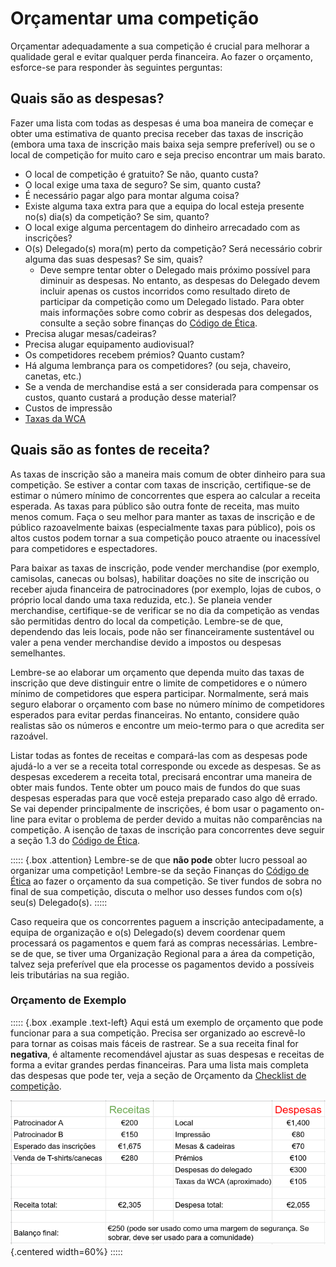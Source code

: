 # Orçamentar uma competição

Orçamentar adequadamente a sua competição é crucial para melhorar a qualidade geral e evitar qualquer perda financeira. Ao fazer o orçamento, esforce-se para responder às seguintes perguntas:

## Quais são as despesas?

Fazer uma lista com todas as despesas é uma boa maneira de começar e obter uma estimativa de quanto precisa receber das taxas de inscrição (embora uma taxa de inscrição mais baixa seja sempre preferível) ou se o local de competição for muito caro e seja preciso encontrar um mais barato.

- O local de competição é gratuito? Se não, quanto custa?
- O local exige uma taxa de seguro? Se sim, quanto custa?
- É necessário pagar algo para montar alguma coisa?
- Existe alguma taxa extra para que a equipa do local esteja presente no(s) dia(s) da competição? Se sim, quanto?
- O local exige alguma percentagem do dinheiro arrecadado com as inscrições?
- O(s) Delegado(s) mora(m) perto da competição? Será necessário cobrir alguma das suas despesas? Se sim, quais?
  - Deve sempre tentar obter o Delegado mais próximo possível para diminuir as despesas. No entanto, as despesas do Delegado devem incluir apenas os custos incorridos como resultado direto de participar da competição como um Delegado listado. Para obter mais informações sobre como cobrir as despesas dos delegados, consulte a seção sobre finanças do [Código de Ética](wcadoc{documents/Code%20of%20Ethics.pdf}).
- Precisa alugar mesas/cadeiras?
- Precisa alugar equipamento audiovisual?
- Os competidores recebem prémios? Quanto custam?
- Há alguma lembrança para os competidores? (ou seja, chaveiro, canetas, etc.)
- Se a venda de merchandise está a ser considerada para compensar os custos, quanto custará a produção desse material?
- Custos de impressão
- [Taxas da WCA](wcadoc{documents/policies/external/Dues%20System.pdf})

## Quais são as fontes de receita?

As taxas de inscrição são a maneira mais comum de obter dinheiro para sua competição. Se estiver a contar com taxas de inscrição, certifique-se de estimar o número mínimo de concorrentes que espera ao calcular a receita esperada. As taxas para público são outra fonte de receita, mas muito menos comum. Faça o seu melhor para manter as taxas de inscrição e de público razoavelmente baixas (especialmente taxas para público), pois os altos custos podem tornar a sua competição pouco atraente ou inacessível para competidores e espectadores.

Para baixar as taxas de inscrição, pode vender merchandise (por exemplo, camisolas, canecas ou bolsas), habilitar doações no site de inscrição ou receber ajuda financeira de patrocinadores (por exemplo, lojas de cubos, o próprio local dando uma taxa reduzida, etc.). Se planeia vender merchandise, certifique-se de verificar se no dia da competição as vendas são permitidas dentro do local da competição. Lembre-se de que, dependendo das leis locais, pode não ser financeiramente sustentável ou valer a pena vender merchandise devido a impostos ou despesas semelhantes.

Lembre-se ao elaborar um orçamento que dependa muito das taxas de inscrição que deve distinguir entre o limite de competidores e o número mínimo de competidores que espera participar. Normalmente, será mais seguro elaborar o orçamento com base no número mínimo de competidores esperados para evitar perdas financeiras. No entanto, considere quão realistas são os números e encontre um meio-termo para o que acredita ser razoável.

Listar todas as fontes de receitas e compará-las com as despesas pode ajudá-lo a ver se a receita total corresponde ou excede as despesas. Se as despesas excederem a receita total, precisará encontrar uma maneira de obter mais fundos. Tente obter um pouco mais de fundos do que suas despesas esperadas para que você esteja preparado caso algo dê errado. Se vai depender principalmente de inscrições, é bom usar o pagamento on-line para evitar o problema de perder devido a muitas não comparências na competição. A isenção de taxas de inscrição para concorrentes deve seguir a seção 1.3 do [Código de Ética](wcadoc{documents/Code%20of%20Ethics.pdf}).

::::: {.box .attention}
Lembre-se de que **não pode** obter lucro pessoal ao organizar uma competição! Lembre-se da seção Finanças do [Código de Ética](wcadoc{documents/Code%20of%20Ethics.pdf}) ao fazer o orçamento da sua competição. Se tiver fundos de sobra no final de sua competição, discuta o melhor uso desses fundos com o(s) seu(s) Delegado(s).
:::::

Caso requeira que os concorrentes paguem a inscrição antecipadamente, a equipa de organização e o(s) Delegado(s) devem coordenar quem processará os pagamentos e quem fará as compras necessárias. Lembre-se de que, se tiver uma Organização Regional para a área da competição, talvez seja preferível que ela processe os pagamentos devido a possíveis leis tributárias na sua região.

### Orçamento de Exemplo

::::: {.box .example .text-left}
Aqui está um exemplo de orçamento que pode funcionar para a sua competição. Precisa ser organizado ao escrevê-lo para tornar as coisas mais fáceis de rastrear. Se a sua receita final for **negativa**, é altamente recomendável ajustar as suas despesas e receitas de forma a evitar grandes perdas financeiras. Para uma lista mais completa das despesas que pode ter, veja a seção de Orçamento da [Checklist de competição](wcadoc{edudoc/organizer-guidelines/pt/checklist.pdf}).

![](images/budget.png){.centered width=60%}
:::::
